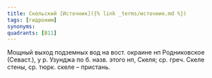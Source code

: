 ```yaml
---
title: Скельский [Источник]({% link _terms/источник.md %})
tags: [гидроним]
synonyms:
quadrants: [В11]
---
```


Мощный выход подземных вод на вост. окраине нп Родниковское (Севаст.), у р.
Узунджа по б. назв. этого нп, Скеля; ср. греч. Скеле стены, ср. тюрк. скеле –
пристань.
